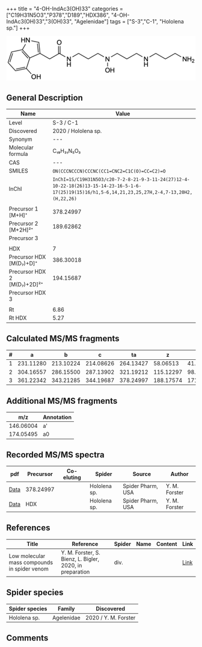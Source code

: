 +++
title = "4-OH-IndAc3(OH)33"
categories = ["C19H31N5O3","P378","D189","HDX386",
"4-OH-IndAc3(OH)33","3(OH)33",
"Agelenidae"]
tags = ["S-3","C-1",
"Hololena sp."]
+++

![](/img/4-OH-IndAc3(OH)33.png)

## General Description

| Name                       | Value              |
|----------------------------|--------------------|
| Level                      | S-3 / C-1          |
| Discovered                 | 2020 / Hololena sp. |
| Synonym                    | ---                |
| Molecular formula          | C₁₉H₃₁N₅O₃                   |
| CAS                        | ---                |
| SMILES | `ON(CCCNCCCN)CCCNC(CC1=CNC2=C1C(O)=CC=C2)=O`  |
| InChI  | `InChI=1S/C19H31N5O3/c20-7-2-8-21-9-3-11-24(27)12-4-10-22-18(26)13-15-14-23-16-5-1-6-17(25)19(15)16/h1,5-6,14,21,23,25,27H,2-4,7-13,20H2,(H,22,26)`  |
|                            |                    |
| Precursor 1 [M+H]⁺         | 378.24997                   |
| Precursor 2 [M+2H]²⁺       | 189.62862                   |
| Precursor 3                |                    |
|                            |                    |
| HDX                        | 7                   |
| Precursor HDX   [M(D₇)+D]⁺   | 386.30018                   |
| Precursor HDX 2 [M(D₇)+2D]²⁺ | 194.15687                   |
| Precursor HDX 3            |                    |
|                            |                    |
| Rt                         | 6.86                   |
| Rt HDX                     | 5.27                   |

## Calculated MS/MS fragments

| # | a         | b         | c         | ta        | z         | y         | tz        |
|---|-----------|-----------|-----------|-----------|-----------|-----------|-----------|
| 1 | 231.11280 | 213.10224 | 214.08626 | 264.13427 | 58.06513 | 41.03858 | 75.09167 |
| 2 | 304.16557 | 286.15500 | 287.13902 | 321.19212 | 115.12297 | 98.09643 | 148.14444 |
| 3 | 361.22342 | 343.21285 | 344.19687 | 378.24997 | 188.17574 | 171.14919 | 205.20229 |

## Additional MS/MS fragments

| m/z | Annotation |
|-----|------------|
| 146.06004    | a'   |
| 174.05495    | a0   |

## Recorded MS/MS spectra

| pdf                                             | Precursor | Co-eluting | Spider      | Source                       | Author        |
|-------------------------------------------------|-----------|------------|-------------|------------------------------|---------------|
| [Data](/pdf/Hololena-sp/378_4-OH-IndAc3(OH)33_Ho-sp.pdf) | 378.24997 |           | Hololena sp. | Spider Pharm, USA | Y. M. Forster |
| [Data](/pdf/Hololena-sp/378_4-OH-IndAc3(OH)33_Ho-sp_HDX.pdf) | HDX |           | Hololena sp. | Spider Pharm, USA | Y. M. Forster |


## References

| Title | Reference | Spider | Name | Content | Link |
|-------|-----------|--------|------|---------|------|
| Low molecular mass compounds in spider venom      | Y. M. Forster, S. Bienz, L. Bigler, 2020, in preparation          | div.       |   |   | [Link](unknown) |

## Spider species

| Spider species     | Family     | Discovered           |
|--------------------|------------|----------------------|
| Hololena sp.       | Agelenidae | 2020 / Y. M. Forster |


## Comments